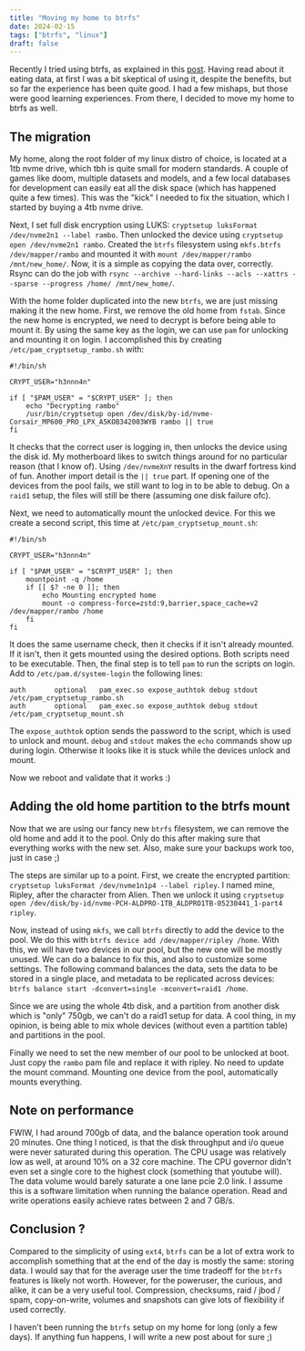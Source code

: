 ```yaml
---
title: "Moving my home to btrfs"
date: 2024-02-15
tags: ["btrfs", "linux"]
draft: false
---
```


Recently I tried using btrfs, as explained in this
[post](/posts/modern_filesystems/). Having read about it eating data, at first
I was a bit skeptical of using it, despite the benefits, but so far the
experience has been quite good. I had a few mishaps, but those were good
learning experiences. From there, I decided to move my home to btrfs as well.

## The migration

My home, along the root folder of my linux distro of choice, is located at a
1tb nvme drive, which tbh is quite small for modern standards. A couple of
games like doom, multiple datasets and models, and a few local databases for
development can easily eat all the disk space (which has happened quite a few
times). This was the "kick" I needed to fix the situation, which I started
by buying a 4tb nvme drive.

Next, I set full disk encryption using LUKS: `cryptsetup luksFormat
/dev/nvme2n1 --label rambo`. Then unlocked the device using
`cryptsetup open /dev/nvme2n1 rambo`. Created the `btrfs` filesystem
using `mkfs.btrfs /dev/mapper/rambo` and mounted it with
`mount /dev/mapper/rambo /mnt/new_home/`. Now, it is a simple as copying the
data over, correctly. Rsync can do the job with
`rsync --archive --hard-links --acls --xattrs --sparse --progress /home/ /mnt/new_home/`.

With the home folder duplicated into the new `btrfs`, we are just missing
making it the new home. First, we remove the old home from `fstab`. Since the
new home is encrypted, we need to decrypt is before being able to mount it. By
using the same key as the login, we can use `pam` for unlocking and mounting it
on login. I accomplished this by creating `/etc/pam_cryptsetup_rambo.sh` with:
```
#!/bin/sh

CRYPT_USER="h3nnn4n"

if [ "$PAM_USER" = "$CRYPT_USER" ]; then
    echo "Decrypting rambo"
    /usr/bin/cryptsetup open /dev/disk/by-id/nvme-Corsair_MP600_PRO_LPX_A5KOB342003WYB rambo || true
fi
```

It checks that the correct user is logging in, then unlocks the device using
the disk id. My motherboard likes to switch things around for no particular
reason (that I know of). Using `/dev/nvmeXnY` results in the dwarf fortress
kind of fun. Another import detail is the `|| true` part. If opening one of the
devices from the pool fails, we still want to log in to be able to debug. On a
`raid1` setup, the files will still be there (assuming one disk failure ofc).

Next, we need to automatically mount the unlocked device. For this we create a second script,
this time at `/etc/pam_cryptsetup_mount.sh`:
```
#!/bin/sh

CRYPT_USER="h3nnn4n"

if [ "$PAM_USER" = "$CRYPT_USER" ]; then
    mountpoint -q /home
    if [[ $? -ne 0 ]]; then
        echo Mounting encrypted home
        mount -o compress-force=zstd:9,barrier,space_cache=v2 /dev/mapper/rambo /home
    fi
fi
```

It does the same username check, then it checks if it isn't already mounted. If
it isn't, then it gets mounted using the desired options. Both scripts need to
be executable. Then, the final step is to tell `pam` to run the scripts on login.
Add to `/etc/pam.d/system-login` the following lines:
```
auth       optional   pam_exec.so expose_authtok debug stdout /etc/pam_cryptsetup_rambo.sh
auth       optional   pam_exec.so expose_authtok debug stdout /etc/pam_cryptsetup_mount.sh
```

The `expose_authtok` option sends the password to the script, which is used to
unlock and mount. `debug` and `stdout` makes the `echo` commands show up during
login. Otherwise it looks like it is stuck while the devices unlock and mount.

Now we reboot and validate that it works :)

## Adding the old home partition to the btrfs mount

Now that we are using our fancy new `btrfs` filesystem, we can remove the old
home and add it to the pool. Only do this after making sure that everything
works with the new set. Also, make sure your backups work too, just in case ;)

The steps are similar up to a point. First, we create the encrypted partition:
`cryptsetup luksFormat /dev/nvme1n1p4 --label ripley`. I named mine, Ripley, after
the character from Alien. Then we unlock it using
`cryptsetup open /dev/disk/by-id/nvme-PCH-ALDPRO-1TB_ALDPRO1TB-05230441_1-part4 ripley`.

Now, instead of using `mkfs`, we call `btrfs` directly to add the device to the
pool. We do this with `btrfs device add /dev/mapper/ripley /home`. With this,
we will have two devices in our pool, but the new one will be mostly unused. We
can do a balance to fix this, and also to customize some settings. The
following command balances the data, sets the data to be stored in a single
place, and metadata to be replicated across devices:
`btrfs balance start -dconvert=single -mconvert=raid1 /home`.

Since we are using the whole 4tb disk, and a partition from another disk which
is "only" 750gb, we can't do a raid1 setup for data. A cool thing, in my
opinion, is being able to mix whole devices (without even a partition table)
and partitions in the pool.

Finally we need to set the new member of our pool to be unlocked at boot. Just
copy the `rambo` pam file and replace it with ripley. No need to update the
mount command. Mounting one device from the pool, automatically mounts
everything.

## Note on performance

FWIW, I had around 700gb of data, and the balance operation took around 20
minutes. One thing I noticed, is that the disk throughput and i/o queue were
never saturated during this operation. The CPU usage was relatively low as
well, at around 10% on a 32 core machine. The CPU governor didn't even set a
single core to the highest clock (something that youtube will). The data volume
would barely saturate a one lane pcie 2.0 link. I assume this is a software
limitation when running the balance operation. Read and write operations easily
achieve rates between 2 and 7 GB/s.

## Conclusion ?

Compared to the simplicity of using `ext4`, `btrfs` can be a lot of extra work
to accomplish something that at the end of the day is mostly the same: storing
data. I would say that for the average user the time tradeoff for the `btrfs`
features is likely not worth. However, for the poweruser, the curious, and
alike, it can be a very useful tool. Compression, checksums, raid / jbod /
spam, copy-on-write, volumes and snapshots can give lots of flexibility if used
correctly.

I haven't been running the `btrfs` setup on my home for long (only a few days).
If anything fun happens, I will write a new post about for sure ;)

